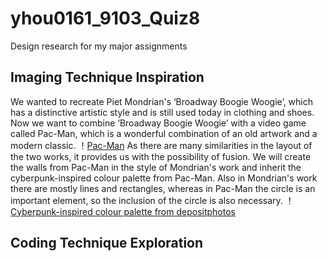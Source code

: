 # yhou0161_9103_Quiz8
Design research for my major assignments

## Imaging Technique Inspiration
We wanted to recreate Piet Mondrian's ‘Broadway Boogie Woogie’, which has a distinctive artistic style and is still used today in clothing and shoes. Now we want to combine ‘Broadway Boogie Woogie’ with a video game called Pac-Man, which is a wonderful combination of an old artwork and a modern classic.
！[Pac-Man](https://en.wikipedia.org/wiki/Pac-Man#/media/File:Pac-Man_gameplay.png)
As there are many similarities in the layout of the two works, it provides us with the possibility of fusion. We will create the walls from Pac-Man in the style of Mondrian's work and inherit the cyberpunk-inspired colour palette from Pac-Man. Also in Mondrian's work there are mostly lines and rectangles, whereas in Pac-Man the circle is an important element, so the inclusion of the circle is also necessary.
！[Cyberpunk-inspired colour palette from depositphotos](https://depositphotos-blog.s3.eu-west-1.amazonaws.com/uploads/2020/01/Cyberpunk-color-palettes_04.jpg)

## Coding Technique Exploration
